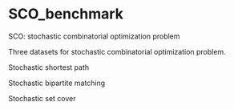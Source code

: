 # SCO_benchmark

SCO: stochastic combinatorial optimization problem

Three datasets for stochastic combinatorial optimization problem.

Stochastic shortest path

Stochastic bipartite matching

Stochastic set cover
